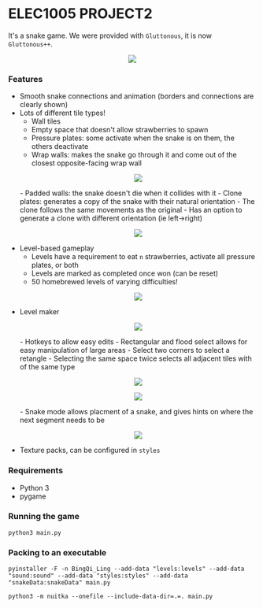 # ELEC1005 PROJECT2
It's a snake game.
We were provided with `Gluttonous`, it is now `Gluttonous++`.

<p align="center">
  <img src="https://github.com/AbacusIsMad/snake2022/blob/master/README_images/pretty.png" />
</p>

### Features
- Smooth snake connections and animation (borders and connections are clearly shown)
- Lots of different tile types!
    - Wall tiles
    - Empty space that doesn't allow strawberries to spawn
    - Pressure plates: some activate when the snake is on them, the others deactivate
    - Wrap walls: makes the snake go through it and come out of the closest opposite-facing wrap wall
    <p align="center">
        <img src="https://github.com/AbacusIsMad/snake2022/blob/master/README_images/clone1.png" />
    </p>
    - Padded walls: the snake doesn't die when it collides with it
    - Clone plates: generates a copy of the snake with their natural orientation
        - The clone follows the same movements as the original
        - Has an option to generate a clone with different orientation (ie left->right)
        <p align="center">
          <img src="https://github.com/AbacusIsMad/snake2022/blob/master/README_images/clone2.png" />
        </p>
- Level-based gameplay
    - Levels have a requirement to eat `n` strawberries, activate all pressure plates, or both
    - Levels are marked as completed once won (can be reset)
    - 50 homebrewed levels of varying difficulties!
    <p align="center">
          <img src="https://github.com/AbacusIsMad/snake2022/blob/master/README_images/levels.png" />
    </p>
- Level maker
    <p align="center">
        <img src="https://github.com/AbacusIsMad/snake2022/blob/master/README_images/levelmaker.png" />
    </p>
    - Hotkeys to allow easy edits
    - Rectangular and flood select allows for easy manipulation of large areas
        - Select two corners to select a retangle
        - Selecting the same space twice selects all adjacent tiles with of the same type
        <p align="center">
            <img src="https://github.com/AbacusIsMad/snake2022/blob/master/README_images/select1.png" />
        </p>
        <p align="center">
          <img src="https://github.com/AbacusIsMad/snake2022/blob/master/README_images/select2.png" />
        </p>
    - Snake mode allows placment of a snake, and gives hints on where the next segment needs to be
    <p align="center">
        <img src="https://github.com/AbacusIsMad/snake2022/blob/master/README_images/snakemode.png" />
    </p>
- Texture packs, can be configured in `styles`

### Requirements
- Python 3
- pygame

### Running the game
`python3 main.py`

### Packing to an executable
`pyinstaller -F -n BingQi_Ling --add-data "levels:levels" --add-data "sound:sound" --add-data "styles:styles" --add-data "snakeData:snakeData" main.py`

`python3 -m nuitka --onefile --include-data-dir=.=. main.py`
